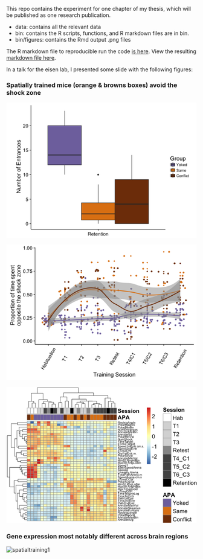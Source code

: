 This repo contains the experiment for one chapter of my thesis, which will be published as one research publication.
- data: contains all the relevant data 
- bin: contains the R scripts, functions, and R markdown files are in bin.
- bin/figures: contains the Rmd output .png files

The R markdown file to reproducible run the code [is here](./bin/01_behavior.Rmd). View the resulting [markdown file here](./bin/01_behavior.md). 

In a talk for the eisen lab, I presented some slide with the following figures:

### Spatially trained mice (orange & browns boxes) avoid the shock zone

![spatialtraining1](./bin/01_behavior_files/figure-markdown_strict/unnamed-chunk-3-3.png "Spatially trained mice (orange & browns boxes) avoid the shock zone")

![spatialtraining2](./bin/01_behavior_files/figure-markdown_strict/unnamed-chunk-3-2.png "But there is a lot of variability")

![spatialtraining3](./bin/01_behavior_files/figure-markdown_strict/unnamed-chunk-5-3.png "Heatmap")

### Gene expression most notably different across brain regions 
![spatialtraining1](./bin/02_rnaseq_files/heatmap.png "Spatially trained mice (orange & browns boxes) avoid the shock zone")
